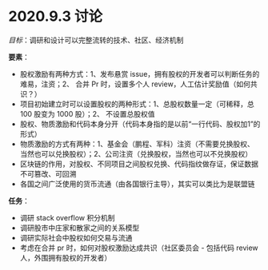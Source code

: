 # 2020.9.3 讨论

*目标*：调研和设计可以完整流转的技术、社区、经济机制

**要素**：

- 股权激励有两种方式：1、发布悬赏 issue，拥有股权的开发者可以判断任务的难易，注资；2、 合并 Pr 时，设置多个人 review，人工估计奖励值（如何共识？）
- 项目初始建立时可以设置股权的两种形式：1、总股权数量一定（可稀释，总 100 股变为 1000 股）；2、 不设置总股权值
- 股权、物质激励和代码本身分开（代码本身指的是以前“一行代码、股权加1”的形式）
- 物质激励的方式有两种：1、基金会（鹏程、军科）注资（不需要兑换股权、当然也可以兑换股权）；2、公司注资（兑换股权，当然也可以不兑换股权）
- 区块链的作用，对股权、不同项目之间股权兑换、代码指纹做存证，保证数据不可篡改、可回溯
- 各国之间广泛使用的货币流通（由各国银行主导），其实可以类比为是联盟链

**任务**：

- 调研 stack overflow 积分机制
- 调研股市中庄家和散家之间的关系模型
- 调研实际社会中股权如何交易与流通
- 考虑在合并 pr 时，如何对股权激励达成共识（社区委员会 - 包括代码 review 人，外围拥有股权的开发者）


